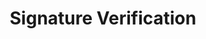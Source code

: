 ---
title: Signature Verification
position_number: 2
parameters:
  - name:
    content:
description: Payment notifications security are based on signature hashing, your system must verify the integrity of the notification request received using your merchant signature secret key to verify the hash.
content_markdown: |-

    📌 Notifications headers arrives with x-signature header, it includes the expected result hash. 
    
    #### How to obtain the signature
    - ##### Get the json notification payload from the request.

    - ##### Use your signature secret key to calculate the signature hash using HMAC algorithm with sha256.
    
    - ##### Encode the HMAC result using base64 and compare the result with the one provided on the x-signature header.
    
    - ##### Both hashes must match in order to consider the notification as valid.

    - ##### Process the notification acordingly and respond to Kibramoa with 200 status code.
     
    {: .info }
    **Note:** For obtain the signature secret key attached to your merchant please contact kibramoa support.

right_code_blocks:
  - code_block: |1-    
     crypto.createHmac('sha256', 'SECRET').update(JSON.stringify(notificationPayload)).digest('base64')
    title: NodeJs
    language: javascript
  - code_block: |2-    
      <?php 
        base64_encode(hash_hmac('sha256', json_encode($requestBody), $secret, true));
      ?>
    title: PHP
    language: php
---